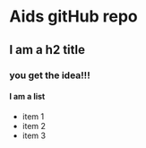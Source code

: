 # Aids gitHub repo
## I am a h2 title
### you get the idea!!!

#### I am a list
- item 1
- item 2
- item 3
